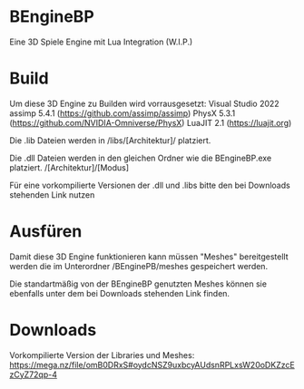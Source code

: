 # BEngineBP
 Eine 3D Spiele Engine mit Lua Integration (W.I.P.)

# Build
 Um diese 3D Engine zu Builden wird vorrausgesetzt:
 Visual Studio 2022
 assimp 5.4.1 (https://github.com/assimp/assimp)
 PhysX 5.3.1 (https://github.com/NVIDIA-Omniverse/PhysX)
 LuaJIT 2.1 (https://luajit.org)

 Die .lib Dateien werden in
 /libs/[Architektur]/
 platziert.

 Die .dll Dateien werden in den gleichen Ordner wie die BEngineBP.exe platziert.
 /[Architektur]/[Modus]

 F&uuml;r eine vorkompilierte Versionen der .dll und .libs bitte den bei Downloads stehenden Link nutzen

# Ausf&uuml;ren
 Damit diese 3D Engine funktionieren kann m&uuml;ssen "Meshes" bereitgestellt werden die im Unterordner
 /BEnginePB/meshes
 gespeichert werden.

 Die standartm&auml;&szlig;ig von der BEngineBP genutzten Meshes k&ouml;nnen sie ebenfalls unter dem bei Downloads stehenden Link finden.


# Downloads
 Vorkompilierte Version der Libraries und Meshes: https://mega.nz/file/omB0DRxS#oydcNSZ9uxbcyAUdsnRPLxsW20oDKZzcEzCyZ72qp-4
